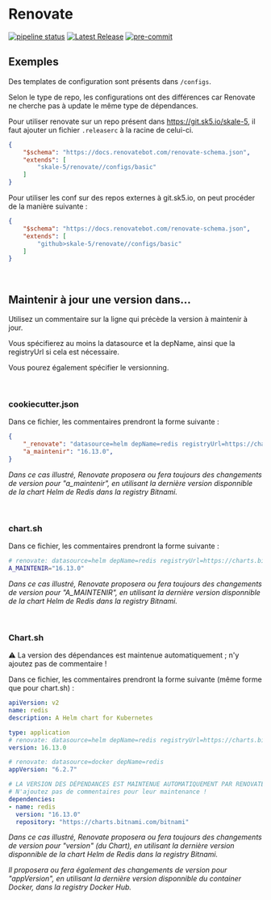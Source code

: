 # Renovate
[![pipeline status](https://git.sk5.io/skale-5/renovate/badges/main/pipeline.svg?ignore_skipped=true)](https://git.sk5.io/skale-5/renovate/-/commits/main)
[![Latest Release](https://git.sk5.io/skale-5/renovate/-/badges/release.svg)](https://git.sk5.io/skale-5/renovate/-/releases)
[![pre-commit](https://img.shields.io/badge/pre--commit-enabled-brightgreen?logo=pre-commit)](https://github.com/pre-commit/pre-commit)

## Exemples

Des templates de configuration sont présents dans `/configs`.

Selon le type de repo, les configurations ont des différences car Renovate ne cherche pas à update le même type de dépendances.

Pour utiliser renovate sur un repo présent dans https://git.sk5.io/skale-5, il faut ajouter un fichier `.releaserc` à la racine de celui-ci.

```json
{
    "$schema": "https://docs.renovatebot.com/renovate-schema.json",
    "extends": [
        "skale-5/renovate//configs/basic"
    ]
}
```

Pour utiliser les conf sur des repos externes à git.sk5.io, on peut procéder de la manière suivante :
```json
{
    "$schema": "https://docs.renovatebot.com/renovate-schema.json",
    "extends": [
        "github>skale-5/renovate//configs/basic"
    ]
}
```
<br />

## Maintenir à jour une version dans...
Utilisez un commentaire sur la ligne qui précède la version à maintenir à jour.

Vous spécifierez au moins la datasource et la depName, ainsi que la registryUrl si cela est nécessaire.

Vous pourez également spécifier le versionning.

<br />

### cookiecutter.json
Dans ce fichier, les commentaires prendront la forme suivante :
```json
{
    "_renovate": "datasource=helm depName=redis registryUrl=https://charts.bitnami.com/bitnami versioning=helm",
    "a_maintenir": "16.13.0",
}
```
*Dans ce cas illustré, Renovate proposera ou fera toujours des changements de version pour "a_maintenir", en utilisant la dernière version disponnible de la chart Helm de Redis dans la registry Bitnami.*

<br />

### chart.sh
Dans ce fichier, les commentaires prendront la forme suivante :
```bash
# renovate: datasource=helm depName=redis registryUrl=https://charts.bitnami.com/bitnami
A_MAINTENIR="16.13.0"
```
*Dans ce cas illustré, Renovate proposera ou fera toujours des changements de version pour "A_MAINTENIR", en utilisant la dernière version disponnible de la chart Helm de Redis dans la registry Bitnami.*

<br />

### Chart.sh
⚠️ La version des dépendances est maintenue automatiquement ; n'y ajoutez pas de commentaire !

Dans ce fichier, les commentaires prendront la forme suivante (même forme que pour chart.sh) :
```yaml
apiVersion: v2
name: redis
description: A Helm chart for Kubernetes

type: application
# renovate: datasource=helm depName=redis registryUrl=https://charts.bitnami.com/bitnami
version: 16.13.0

# renovate: datasource=docker depName=redis
appVersion: "6.2.7"

# LA VERSION DES DÉPENDANCES EST MAINTENUE AUTOMATIQUEMENT PAR RENOVATE
# N'ajoutez pas de commentaires pour leur maintenance !
dependencies:
- name: redis
  version: "16.13.0"
  repository: "https://charts.bitnami.com/bitnami"
```
*Dans ce cas illustré, Renovate proposera ou fera toujours des changements de version pour "version" (du Chart), en utilisant la dernière version disponnible de la chart Helm de Redis dans la registry Bitnami.*

*Il proposera ou fera également des changements de version pour "appVersion", en utilisant la dernière version disponnible du container Docker, dans la registry Docker Hub.*
